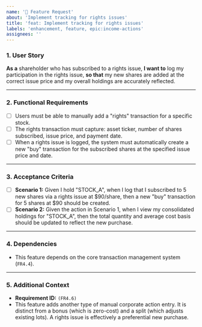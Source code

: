 ```yaml
---
name: '🚀 Feature Request'
about: 'Implement tracking for rights issues'
title: 'feat: Implement tracking for rights issues'
labels: 'enhancement, feature, epic:income-actions'
assignees: ''
---
```


### 1. User Story

**As a** shareholder who has subscribed to a rights issue,
**I want to** log my participation in the rights issue,
**so that** my new shares are added at the correct issue price and my overall holdings are accurately reflected.

---

### 2. Functional Requirements

*   [ ] Users must be able to manually add a "rights" transaction for a specific stock.
*   [ ] The rights transaction must capture: asset ticker, number of shares subscribed, issue price, and payment date.
*   [ ] When a rights issue is logged, the system must automatically create a new "buy" transaction for the subscribed shares at the specified issue price and date.

---

### 3. Acceptance Criteria

*   [ ] **Scenario 1:** Given I hold "STOCK_A", when I log that I subscribed to 5 new shares via a rights issue at $90/share, then a new "buy" transaction for 5 shares at $90 should be created.
*   [ ] **Scenario 2:** Given the action in Scenario 1, when I view my consolidated holdings for "STOCK_A", then the total quantity and average cost basis should be updated to reflect the new purchase.

---

### 4. Dependencies

*   This feature depends on the core transaction management system (`FR4.4`).

---

### 5. Additional Context

*   **Requirement ID:** `(FR4.6)`
*   This feature adds another type of manual corporate action entry. It is distinct from a bonus (which is zero-cost) and a split (which adjusts existing lots). A rights issue is effectively a preferential new purchase.

